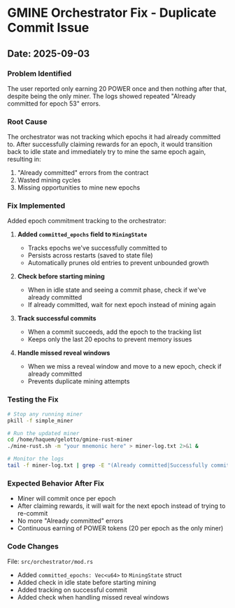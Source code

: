 # GMINE Orchestrator Fix - Duplicate Commit Issue

## Date: 2025-09-03

### Problem Identified
The user reported only earning 20 POWER once and then nothing after that, despite being the only miner. The logs showed repeated "Already committed for epoch 53" errors.

### Root Cause
The orchestrator was not tracking which epochs it had already committed to. After successfully claiming rewards for an epoch, it would transition back to idle state and immediately try to mine the same epoch again, resulting in:
1. "Already committed" errors from the contract
2. Wasted mining cycles
3. Missing opportunities to mine new epochs

### Fix Implemented
Added epoch commitment tracking to the orchestrator:

1. **Added `committed_epochs` field to `MiningState`**
   - Tracks epochs we've successfully committed to
   - Persists across restarts (saved to state file)
   - Automatically prunes old entries to prevent unbounded growth

2. **Check before starting mining**
   - When in idle state and seeing a commit phase, check if we've already committed
   - If already committed, wait for next epoch instead of mining again

3. **Track successful commits**
   - When a commit succeeds, add the epoch to the tracking list
   - Keeps only the last 20 epochs to prevent memory issues

4. **Handle missed reveal windows**
   - When we miss a reveal window and move to a new epoch, check if already committed
   - Prevents duplicate mining attempts

### Testing the Fix
```bash
# Stop any running miner
pkill -f simple_miner

# Run the updated miner
cd /home/haquem/gelotto/gmine-rust-miner
./mine-rust.sh -m "your mnemonic here" > miner-log.txt 2>&1 &

# Monitor the logs
tail -f miner-log.txt | grep -E "(Already committed|Successfully committed|earned|POWER)"
```

### Expected Behavior After Fix
- Miner will commit once per epoch
- After claiming rewards, it will wait for the next epoch instead of trying to re-commit
- No more "Already committed" errors
- Continuous earning of POWER tokens (20 per epoch as the only miner)

### Code Changes
File: `src/orchestrator/mod.rs`
- Added `committed_epochs: Vec<u64>` to `MiningState` struct
- Added check in idle state before starting mining
- Added tracking on successful commit
- Added check when handling missed reveal windows